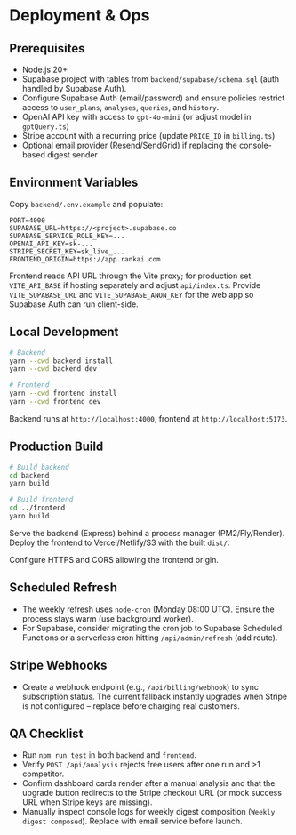 # Deployment & Ops

## Prerequisites
- Node.js 20+
- Supabase project with tables from `backend/supabase/schema.sql` (auth handled by Supabase Auth).
- Configure Supabase Auth (email/password) and ensure policies restrict access to `user_plans`, `analyses`, `queries`, and `history`.
- OpenAI API key with access to `gpt-4o-mini` (or adjust model in `gptQuery.ts`)
- Stripe account with a recurring price (update `PRICE_ID` in `billing.ts`)
- Optional email provider (Resend/SendGrid) if replacing the console-based digest sender

## Environment Variables
Copy `backend/.env.example` and populate:

```
PORT=4000
SUPABASE_URL=https://<project>.supabase.co
SUPABASE_SERVICE_ROLE_KEY=...
OPENAI_API_KEY=sk-...
STRIPE_SECRET_KEY=sk_live_...
FRONTEND_ORIGIN=https://app.rankai.com
```

Frontend reads API URL through the Vite proxy; for production set `VITE_API_BASE` if hosting separately and adjust `api/index.ts`.
Provide `VITE_SUPABASE_URL` and `VITE_SUPABASE_ANON_KEY` for the web app so Supabase Auth can run client-side.

## Local Development

```bash
# Backend
yarn --cwd backend install
yarn --cwd backend dev

# Frontend
yarn --cwd frontend install
yarn --cwd frontend dev
```

Backend runs at `http://localhost:4000`, frontend at `http://localhost:5173`.

## Production Build

```bash
# Build backend
cd backend
yarn build

# Build frontend
cd ../frontend
yarn build
```

Serve the backend (Express) behind a process manager (PM2/Fly/Render). Deploy the frontend to Vercel/Netlify/S3 with the built `dist/`.

Configure HTTPS and CORS allowing the frontend origin.

## Scheduled Refresh
- The weekly refresh uses `node-cron` (Monday 08:00 UTC). Ensure the process stays warm (use background worker).
- For Supabase, consider migrating the cron job to Supabase Scheduled Functions or a serverless cron hitting `/api/admin/refresh` (add route).

## Stripe Webhooks
- Create a webhook endpoint (e.g., `/api/billing/webhook`) to sync subscription status. The current fallback instantly upgrades when Stripe is not configured – replace before charging real customers.

## QA Checklist
- Run `npm run test` in both `backend` and `frontend`.
- Verify `POST /api/analysis` rejects free users after one run and >1 competitor.
- Confirm dashboard cards render after a manual analysis and that the upgrade button redirects to the Stripe checkout URL (or mock success URL when Stripe keys are missing).
- Manually inspect console logs for weekly digest composition (`Weekly digest composed`). Replace with email service before launch.
